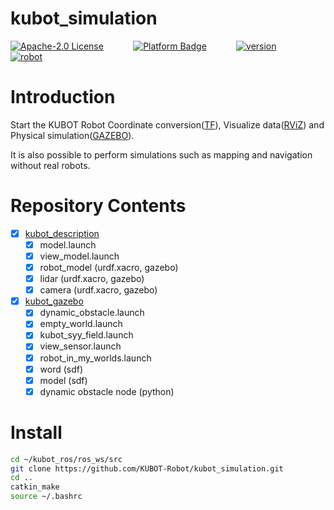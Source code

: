 # kubot_simulation

[![Apache-2.0 License](https://img.shields.io/badge/license-Apache2.0-purple)](https://opensource.org/licenses/Apache-2.0)
&nbsp;&nbsp;&nbsp;&nbsp;&nbsp;&nbsp;&nbsp;&nbsp;&nbsp;&nbsp;
[![Platform Badge](https://img.shields.io/badge/platform-ROS_Melodic-blue.svg)](http://wiki.ros.org/melodic)
&nbsp;&nbsp;&nbsp;&nbsp;&nbsp;&nbsp;&nbsp;&nbsp;&nbsp;&nbsp;
[![version](https://img.shields.io/badge/version-0.0.1-green)](https://robot.shayangye.com/robots/59)
&nbsp;&nbsp;&nbsp;&nbsp;&nbsp;&nbsp;&nbsp;&nbsp;&nbsp;&nbsp;
[![robot](https://img.shields.io/badge/robot-KUBOT-orange)](http://www.shayangye.com/)
&nbsp;&nbsp;&nbsp;&nbsp;&nbsp;&nbsp;&nbsp;&nbsp;&nbsp;&nbsp;

# Introduction

Start the KUBOT Robot Coordinate conversion([TF](http://wiki.ros.org/tf)), Visualize data([RViZ](http://wiki.ros.org/rviz)) and Physical simulation([GAZEBO](http://gazebosim.org/)).

It is also possible to perform simulations such as mapping and navigation without real robots.

# Repository Contents
 - [x] [kubot_description](https://github.com/KUBOT-Robot/kubot_ros/wiki/3.1-kubot_model)
   - [x] model.launch
   - [x] view_model.launch
   - [x] robot_model (urdf.xacro, gazebo)
   - [x] lidar (urdf.xacro, gazebo)
   - [x] camera (urdf.xacro, gazebo)
 - [x] [kubot_gazebo](https://github.com/KUBOT-Robot/kubot_ros/wiki/3.2-kubot_gazebo)
   - [x] dynamic_obstacle.launch
   - [x] empty_world.launch
   - [x] kubot_syy_field.launch
   - [x] view_sensor.launch
   - [x] robot_in_my_worlds.launch
   - [x] word (sdf)
   - [x] model (sdf)
   - [x] dynamic obstacle node (python)

# Install

```sh
cd ~/kubot_ros/ros_ws/src
git clone https://github.com/KUBOT-Robot/kubot_simulation.git
cd ..
catkin_make
source ~/.bashrc
```